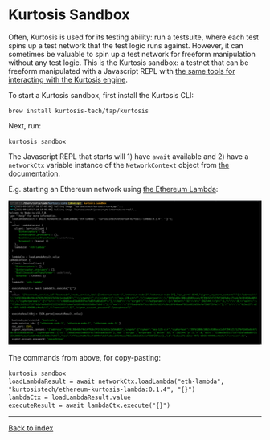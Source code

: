 Kurtosis Sandbox
================
Often, Kurtosis is used for its testing ability: run a testsuite, where each test spins up a test network that the test logic runs against. However, it can sometimes be valuable to spin up a test network for freeform manipulation without any test logic. This is the Kurtosis sandbox: a testnet that can be freeform manipulated with a Javascript REPL with [the same tools for interacting with the Kurtosis engine][lib-documentation].

To start a Kurtosis sandbox, first install the Kurtosis CLI:

```
brew install kurtosis-tech/tap/kurtosis
```

Next, run:

```
kurtosis sandbox
```

The Javascript REPL that starts will 1) have `await` available and 2) have a `networkCtx` variable instance of the `NetworkContext` object from [the documentation][lib-documentation].

E.g. starting an Ethereum network using [the Ethereum Lambda](https://github.com/kurtosis-tech/ethereum-kurtosis-lambda):

![Starting an Ethereum network](./images/starting-eth-network-in-kurtosis-interactive.png)

The commands from above, for copy-pasting:
```
kurtosis sandbox
loadLambdaResult = await networkCtx.loadLambda("eth-lambda", "kurtosistech/ethereum-kurtosis-lambda:0.1.4", "{}")
lambdaCtx = loadLambdaResult.value
executeResult = await lambdaCtx.execute("{}")
```

---

[Back to index](https://docs.kurtosistech.com)

[lib-documentation]: ./kurtosis-client/lib-documentation
